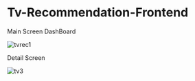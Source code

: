 # Tv-Recommendation-Frontend

Main Screen DashBoard

![tvrec1](https://user-images.githubusercontent.com/66872047/226270566-064c9156-ffd4-45d0-920a-bcdb8b69645c.png)

Detail Screen 

![tv3](https://user-images.githubusercontent.com/66872047/226270935-19b04d40-a796-4363-b612-5d8a6887c29d.png)

